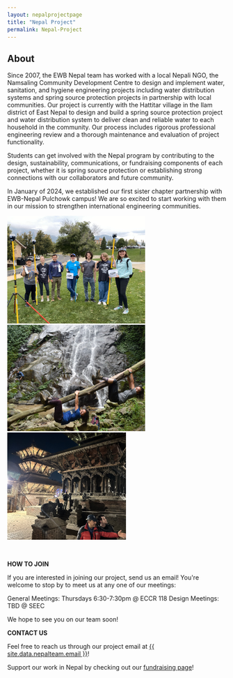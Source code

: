 ```yaml
---
layout: nepalprojectpage
title: "Nepal Project"
permalink: Nepal-Project
---
```

    
 
<div class="col-lg-12 text-center">
	<h2 class="section-heading text-uppercase">About</h2>
</div>

Since 2007, the EWB Nepal team has worked with a local Nepali NGO, the Namsaling Community Development Centre to design and implement water, sanitation, and hygiene engineering projects including water distribution systems and spring source protection projects in partnership with local communities. Our project is currently with the Hattitar village in the Ilam district of East Nepal to design and build a spring source protection project and water distribution system to deliver clean and reliable water to each household in the community. Our process includes rigorous professional engineering review and a thorough maintenance and evaluation of project functionality.

Students can get involved with the Nepal program by contributing to the design, sustainability, communications, or fundraising components of each project, whether it is spring source protection or establishing strong connections with our collaborators and future community.

In January of 2024, we established our first sister chapter partnership with EWB-Nepal Pulchowk campus! We are so excited to start working with them in our mission to strengthen international engineering communities.

<div class="text-center" style="padding-bottom:30px">
<img src="./assets/img/nepalteam/gps_workshop.jpg" alt="GNSS Mapping Workshop" width="317"/>
<img src="./assets/img/nepalteam/goofy_log.png" alt="Students on a log" width="317"/>
<img src="./assets/img/nepalteam/patan_temples.jpg" alt="Ancient temple" width="273"/>
</div>

**HOW TO JOIN**

If you are interested in joining our project, send us an email! You're welcome to stop by to meet us at any one of our meetings:

General Meetings: Thursdays 6:30-7:30pm @ ECCR 118
Design Meetings: TBD @ SEEC

We hope to see you on our team soon! 

**CONTACT US**

Feel free to reach us through our project email at <a href="mailto:{{ site.data.nepalteam.email }}">{{ site.data.nepalteam.email }}</a>!

Support our work in Nepal by checking out our <a href="https://support.ewb-usa.org/fundraiser/5418931">fundraising page</a>!